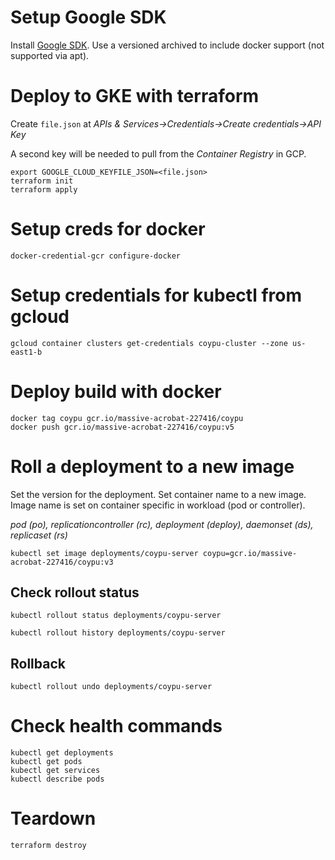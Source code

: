 
# Setup Google SDK

Install [Google SDK](https://cloud.google.com/sdk/install). Use a versioned archived to include docker support (not supported via apt).

# Deploy to GKE with terraform

Create ```file.json``` at _APIs & Services->Credentials->Create credentials->API Key_

A second key will be needed to pull from the _Container Registry_ in GCP.


```
export GOOGLE_CLOUD_KEYFILE_JSON=<file.json>
terraform init
terraform apply
```

# Setup creds for docker

```
docker-credential-gcr configure-docker
```

# Setup credentials for kubectl from gcloud

```
gcloud container clusters get-credentials coypu-cluster --zone us-east1-b
```

# Deploy build with docker

```
docker tag coypu gcr.io/massive-acrobat-227416/coypu
docker push gcr.io/massive-acrobat-227416/coypu:v5
```

# Roll a deployment to a new image

Set the version for the deployment. Set container name to a new image. Image name is set on container specific in workload (pod or controller).

_pod (po), replicationcontroller (rc), deployment (deploy), daemonset (ds), replicaset (rs)_


```
kubectl set image deployments/coypu-server coypu=gcr.io/massive-acrobat-227416/coypu:v3
```

## Check rollout status

```
kubectl rollout status deployments/coypu-server
```

```
kubectl rollout history deployments/coypu-server
```

## Rollback

```
kubectl rollout undo deployments/coypu-server
```

# Check health commands
```
kubectl get deployments
kubectl get pods
kubectl get services
kubectl describe pods
```

# Teardown

```
terraform destroy
```
